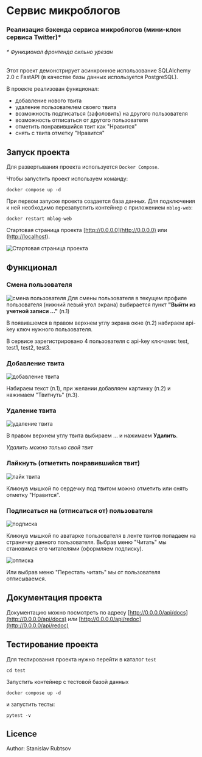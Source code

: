 # Сервис микроблогов
### Реализация бэкенда сервиса микроблогов (мини-клон сервиса Twitter)*
###### * Функционал фронтенда сильно урезан

Этот проект демонстрирует асинхронное использование SQLAlchemy 2.0 с FastAPI (в качестве базы данных используется PostgreSQL).

В  проекте реализован функционал:

* добавление нового твита
* удаление пользователем своего твита
* возможность подписаться (зафоловить) на другого пользователя
* возможность отписаться от другого пользователя
* отметить понравившийся твит как "Нравится"
* снять с твита отметку "Нравится" 

## Запуск проекта

Для развертывания проекта используется `Docker Compose`.

Чтобы запустить проект используем команду:
```
docker compose up -d
```

При первом запуске проекта создается база данных. 
Для подключения к ней необходимо перезапустить контейнер с приложением `mblog-web`:
```
docker restart mblog-web
```
Стартовая страница проекта [http://0.0.0.0](http://0.0.0.0) или ([http://localhost](http://localhost)).

![Стартовая страница проекта](readmy/image_1.jpg)

## Функционал
### Смена пользователя

![смена пользователя](readmy/image_2.jpg)
Для смены пользователя в текущем профиле пользователя (нижний левый угол экрана) выбирается пункт **"Выйти из учетной записи ..."** (п.1)

В появившемся в правом верхнем углу экрана окне (п.2) набираем api-key ключ нужного пользователя.

В сервисе зарегистрировано 4 пользователя с api-key ключами: test, test1, test2, test3.

### Добавление твита

![добавление твита](readmy/image_3.jpg)

Набираем текст (п.1), при желании добавляем картинку (п.2) и нажимаем "Твитнуть" (п.3).

### Удаление твита
![удаление твита](readmy/image_4.jpg)

В правом верхнем углу твита выбираем ... и нажимаем **Удалить**.

*Удалить можно только свой твит*

### Лайкнуть (отметить понравившийся твит)
![лайк твита](readmy/image_5.jpg)

Кликнув мышкой по сердечку под твитом можно отметить или снять отметку "Нравится".

### Подписаться на (отписаться от) пользователя
![подписка](readmy/image_6.jpg)

Кликнув мышкой по аватарке пользователя в ленте твитов
попадаем на страничку данного пользователя.
Выбрав меню "Читать" мы становимся его читателями (оформляем подписку).

![отписка](readmy/image_7.jpg)

Или выбрав меню "Перестать читать" мы от пользователя отписываемся.

## Документация проекта

Документацию можно посмотреть по адресу [http://0.0.0.0/api/docs](http://0.0.0.0/api/docs)
или [http://0.0.0.0/api/redoc](http://0.0.0.0/api/redoc)

## Тестирование проекта

Для тестирования проекта нужно перейти в каталог `test`

```
cd test
```

Запустить контейнер с тестовой базой данных

```
docker compose up -d
```
и запустить тесты:

```
pytest -v
```

## Licence

Author: Stanislav Rubtsov


